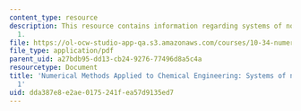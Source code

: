```yaml
---
content_type: resource
description: This resource contains information regarding systems of nonlinear equations
  1.
file: https://ol-ocw-studio-app-qa.s3.amazonaws.com/courses/10-34-numerical-methods-applied-to-chemical-engineering-fall-2015/dda387e8e2ae0175241fea57d9135ed7_MIT10_34F15_Lec07.pdf
file_type: application/pdf
parent_uid: a27bdb95-dd13-cb24-9276-77496d8a5c4a
resourcetype: Document
title: 'Numerical Methods Applied to Chemical Engineering: Systems of nonlinear equations
  1'
uid: dda387e8-e2ae-0175-241f-ea57d9135ed7
---
```

